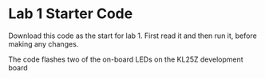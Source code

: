 # Lab 1 Starter Code

Download this code as the start for lab 1. First read it and then run it, before making any changes.

The code flashes two of the on-board LEDs on the KL25Z development board
